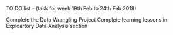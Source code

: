 TO DO list - (task for week 19th Feb to 24th Feb 2018)


Complete the Data Wrangling Project
Complete learning lessons in Exploartory Data Analysis section 
